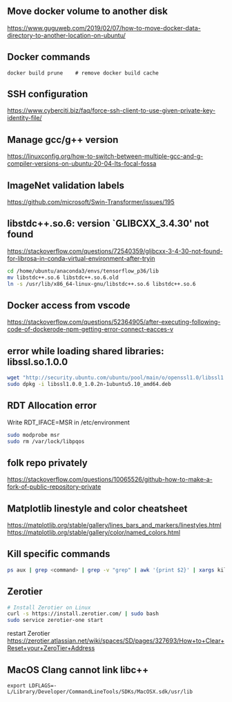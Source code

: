 ## Move docker volume to another disk
https://www.guguweb.com/2019/02/07/how-to-move-docker-data-directory-to-another-location-on-ubuntu/

## Docker commands
```
docker build prune    # remove docker build cache
```

## SSH configuration
https://www.cyberciti.biz/faq/force-ssh-client-to-use-given-private-key-identity-file/

## Manage gcc/g++ version
https://linuxconfig.org/how-to-switch-between-multiple-gcc-and-g-compiler-versions-on-ubuntu-20-04-lts-focal-fossa

## ImageNet validation labels
https://github.com/microsoft/Swin-Transformer/issues/195

## libstdc++.so.6: version `GLIBCXX_3.4.30' not found
https://stackoverflow.com/questions/72540359/glibcxx-3-4-30-not-found-for-librosa-in-conda-virtual-environment-after-tryin
```bash
cd /home/ubuntu/anaconda3/envs/tensorflow_p36/lib
mv libstdc++.so.6 libstdc++.so.6.old
ln -s /usr/lib/x86_64-linux-gnu/libstdc++.so.6 libstdc++.so.6
```

## Docker access from vscode
https://stackoverflow.com/questions/52364905/after-executing-following-code-of-dockerode-npm-getting-error-connect-eacces-v

## error while loading shared libraries: libssl.so.1.0.0
```bash
wget "http://security.ubuntu.com/ubuntu/pool/main/o/openssl1.0/libssl1.0.0_1.0.2n-1ubuntu5.10_amd64.deb"
sudo dpkg -i libssl1.0.0_1.0.2n-1ubuntu5.10_amd64.deb
```

## RDT Allocation error
Write RDT_IFACE=MSR in /etc/environment
```bash
sudo modprobe msr
sudo rm /var/lock/libpqos
```

## folk repo privately
https://stackoverflow.com/questions/10065526/github-how-to-make-a-fork-of-public-repository-private

## Matplotlib linestyle and color cheatsheet
https://matplotlib.org/stable/gallery/lines_bars_and_markers/linestyles.html
https://matplotlib.org/stable/gallery/color/named_colors.html

## Kill specific commands
```bash
ps aux | grep <command> | grep -v "grep" | awk '{print $2}' | xargs kill
```

## Zerotier
```bash
# Install Zerotier on Linux
curl -s https://install.zerotier.com/ | sudo bash
sudo service zerotier-one start
```
restart Zerotier
https://zerotier.atlassian.net/wiki/spaces/SD/pages/327693/How+to+Clear+Reset+your+ZeroTier+Address

## MacOS Clang cannot link libc++
```
export LDFLAGS=-L/Library/Developer/CommandLineTools/SDKs/MacOSX.sdk/usr/lib
```

